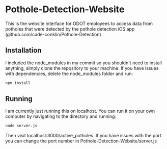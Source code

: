 # Pothole-Detection-Website
This is the website interface for ODOT employees to access data from potholes that were detected by the pothole detection iOS app (github.com/cade-conklin/Pothole-Detection)

## Installation
I included the node_modules in my commit so you shouldn't need to install anything, simply clone the repository to your machine. If you have issues with dependencies, delete the node_modules folder and run: 
``` bash
npm install
```

## Running
I am currently just running this on localhost. You can run it on your own computer by navigating to the directory and running:
``` bash
node server.js
```
Then visit localhost:3000/active_potholes. If you have issues with the port you can change the port number in Pothole-Detection-Website/server.js
